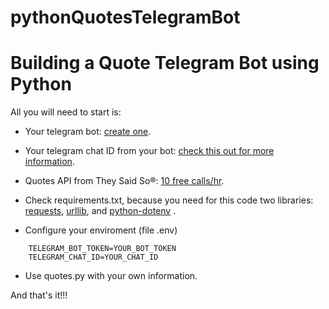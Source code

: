 
# pythonQuotesTelegramBot

# Building a Quote Telegram Bot using Python

All you will need to start is:

* Your telegram bot: [create one](https://core.telegram.org/bots).

* Your telegram chat ID from your bot: [check this out for more information](https://core.telegram.org/bots#3-how-do-i-create-a-bot).

* Quotes API from They Said So®: [10 free calls/hr](https://theysaidso.com/api/).

* Check requirements.txt, because you need for this code two libraries: [requests](https://pypi.org/project/requests/), [urllib](https://pypi.org/project/urllib3/), and [python-dotenv](https://pypi.org/project/python-dotenv/) .
*  Configure your enviroment (file .env)
```
	TELEGRAM_BOT_TOKEN=YOUR_BOT_TOKEN
	TELEGRAM_CHAT_ID=YOUR_CHAT_ID
```

* Use quotes.py with your own information.

  

And that's it!!!

